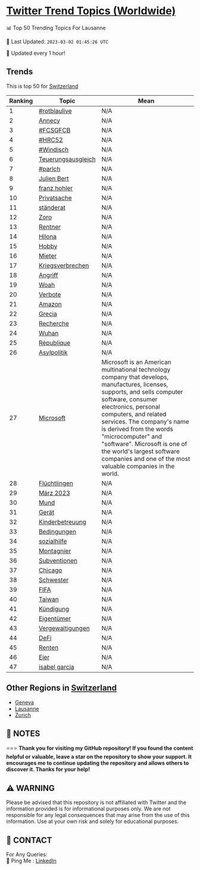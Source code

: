 [Twitter Trend Topics (Worldwide)](https://github.com/ErcinDedeoglu/Twitter-Trend-Topics)
==========


📊 Top 50 Trending Topics For Lausanne

📆 Last Updated: `2023-03-02 01:45:26 UTC`

🔧 Updated every 1 hour!


## Trends

This is top 50 for [Switzerland](</Switzerland>)

| Ranking | Topic | Mean |
| ------- | ------------ | ------------ |
| 1 | [#rotblaulive](http://twitter.com/search?q=%23rotblaulive) | N/A |
| 2 | [Annecy](http://twitter.com/search?q=Annecy) | N/A |
| 3 | [#FCSGFCB](http://twitter.com/search?q=%23FCSGFCB) | N/A |
| 4 | [#HRC52](http://twitter.com/search?q=%23HRC52) | N/A |
| 5 | [#Windisch](http://twitter.com/search?q=%23Windisch) | N/A |
| 6 | [Teuerungsausgleich](http://twitter.com/search?q=Teuerungsausgleich) | N/A |
| 7 | [#parlch](http://twitter.com/search?q=%23parlch) | N/A |
| 8 | [Julien Bert](http://twitter.com/search?q=Julien+Bert) | N/A |
| 9 | [franz hohler](http://twitter.com/search?q=franz+hohler) | N/A |
| 10 | [Privatsache](http://twitter.com/search?q=Privatsache) | N/A |
| 11 | [ständerat](http://twitter.com/search?q=st%c3%a4nderat) | N/A |
| 12 | [Zoro](http://twitter.com/search?q=Zoro) | N/A |
| 13 | [Rentner](http://twitter.com/search?q=Rentner) | N/A |
| 14 | [Hilona](http://twitter.com/search?q=Hilona) | N/A |
| 15 | [Hobby](http://twitter.com/search?q=Hobby) | N/A |
| 16 | [Mieter](http://twitter.com/search?q=Mieter) | N/A |
| 17 | [Kriegsverbrechen](http://twitter.com/search?q=Kriegsverbrechen) | N/A |
| 18 | [Angriff](http://twitter.com/search?q=Angriff) | N/A |
| 19 | [Woah](http://twitter.com/search?q=Woah) | N/A |
| 20 | [Verbote](http://twitter.com/search?q=Verbote) | N/A |
| 21 | [Amazon](http://twitter.com/search?q=Amazon) | N/A |
| 22 | [Grecia](http://twitter.com/search?q=Grecia) | N/A |
| 23 | [Recherche](http://twitter.com/search?q=Recherche) | N/A |
| 24 | [Wuhan](http://twitter.com/search?q=Wuhan) | N/A |
| 25 | [République](http://twitter.com/search?q=R%c3%a9publique) | N/A |
| 26 | [Asylpolitik](http://twitter.com/search?q=Asylpolitik) | N/A |
| 27 | [Microsoft](http://twitter.com/search?q=Microsoft) | Microsoft is an American multinational technology company that develops, manufactures, licenses, supports, and sells computer software, consumer electronics, personal computers, and related services. The company's name is derived from the words "microcomputer" and "software". Microsoft is one of the world's largest software companies and one of the most valuable companies in the world. |
| 28 | [Flüchtlingen](http://twitter.com/search?q=Fl%c3%bcchtlingen) | N/A |
| 29 | [März 2023](http://twitter.com/search?q=M%c3%a4rz+2023) | N/A |
| 30 | [Mund](http://twitter.com/search?q=Mund) | N/A |
| 31 | [Gerät](http://twitter.com/search?q=Ger%c3%a4t) | N/A |
| 32 | [Kinderbetreuung](http://twitter.com/search?q=Kinderbetreuung) | N/A |
| 33 | [Bedingungen](http://twitter.com/search?q=Bedingungen) | N/A |
| 34 | [sozialhilfe](http://twitter.com/search?q=sozialhilfe) | N/A |
| 35 | [Montagnier](http://twitter.com/search?q=Montagnier) | N/A |
| 36 | [Subventionen](http://twitter.com/search?q=Subventionen) | N/A |
| 37 | [Chicago](http://twitter.com/search?q=Chicago) | N/A |
| 38 | [Schwester](http://twitter.com/search?q=Schwester) | N/A |
| 39 | [FIFA](http://twitter.com/search?q=FIFA) | N/A |
| 40 | [Taiwan](http://twitter.com/search?q=Taiwan) | N/A |
| 41 | [Kündigung](http://twitter.com/search?q=K%c3%bcndigung) | N/A |
| 42 | [Eigentümer](http://twitter.com/search?q=Eigent%c3%bcmer) | N/A |
| 43 | [Vergewaltigungen](http://twitter.com/search?q=Vergewaltigungen) | N/A |
| 44 | [DeFi](http://twitter.com/search?q=DeFi) | N/A |
| 45 | [Renten](http://twitter.com/search?q=Renten) | N/A |
| 46 | [Eier](http://twitter.com/search?q=Eier) | N/A |
| 47 | [isabel garcia](http://twitter.com/search?q=isabel+garcia) | N/A |



## Other Regions in [Switzerland](</Switzerland>)

* [Geneva](</Switzerland/Geneva.md>)
* [Lausanne](</Switzerland/Lausanne.md>)
* [Zurich](</Switzerland/Zurich.md>)



## 📝 NOTES

⭐⭐⭐ **Thank you for visiting my GitHub repository! If you found the content helpful or valuable, leave a star on the repository to show your support. It encourages me to continue updating the repository and allows others to discover it. Thanks for your help!**


## ⚠️ WARNING

Please be advised that this repository is not affiliated with Twitter and the information provided is for informational purposes only. We are not responsible for any legal consequences that may arise from the use of this information. Use at your own risk and solely for educational purposes.


## 📨 CONTACT

 For Any Queries:  
            🏓 Ping Me : [LinkedIn](https://www.linkedin.com/in/ercindedeoglu/)
